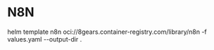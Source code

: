 # N8N

helm template n8n oci://8gears.container-registry.com/library/n8n -f values.yaml --output-dir .

